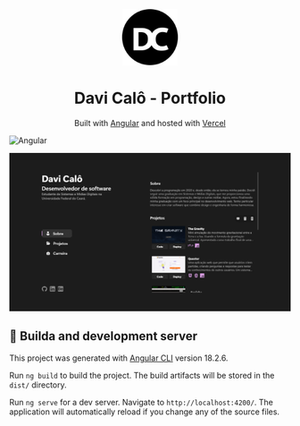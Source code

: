 
<div align="center">
  <img alt="Logo" src="https://raw.githubusercontent.com/DaviCalo/portifolio/main/public/icons/portifolio-icon.svg" width="100" />
</div>

<h1 align="center">
  Davi Calô - Portfolio
</h1>

<p align="center">
  Built with <a href="https://angular.dev/" target="_blank">Angular</a> and hosted with <a href="https://vercel.com/" target="_blank">Vercel</a>
</p>

![Angular](https://img.shields.io/badge/angular-%23DD0031.svg?style=for-the-badge&logo=angular&logoColor=white)

![demo](https://raw.githubusercontent.com/DaviCalo/portifolio/main/public/images/demo.png)

## 🚀 Builda and development server

This project was generated with [Angular CLI](https://github.com/angular/angular-cli) version 18.2.6.

Run `ng build` to build the project. The build artifacts will be stored in the `dist/` directory.

Run `ng serve` for a dev server. Navigate to `http://localhost:4200/`. The application will automatically reload if you change any of the source files.